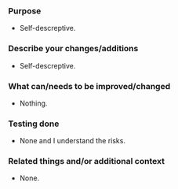 <!--- Make use of markdown lists. They make stuff much easier to read through. -->
### Purpose
<!-- With a few sentences, describe why you decided to make these changes/additions. -->
- Self-descreptive.

### Describe your changes/additions
<!-- What you changes do and how. No need to get too technical. Some stuff from this list will also be used for the player release notes. -->
- Self-descreptive.

### What can/needs to be improved/changed
<!-- Is there anything that you think can/needs to be improved, or perhaps done using a different approach. -->
- Nothing.

### Testing done
<!-- Describe what steps you took to test that this PR resolved the bug or added the feature, and what tests you performed to make sure it didn't cause any regressions. -->
- None and I understand the risks.

### Related things and/or additional context
<!-- Other PRs, Discord bug reports, messages, threads, outside docs, screenshots etc. -->
- None.

<!--- PR title format should be "<type>(<optional-scope>): <Short summary>" -->
<!--- Commit types can be found at https://github.com/pvdlg/conventional-commit-types?tab=readme-ov-file#commit-types -->
<!--- You can add "@coderabbitai" into the title, so that the bot auto-generates a title -->

<!--- "Inspired" by the CDDA PR template -->
